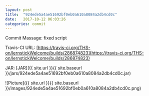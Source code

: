 ```yaml
---
layout: post
title:  "924ede5a4ae51692bf0eb0a610a8084a2db4cd0c"
date:   2017-10-12 06:03:26
categories: commit
---
```


Commit Massage: fixed script  

Travis-CI URL: [https://travis-ci.org/THS-on/lernstickWelcome/builds/286874823](https://travis-ci.org/THS-on/lernstickWelcome/builds/286874823)

JAR: [JAR]({{ site.url }}{{ site.baseurl }}/jars/924ede5a4ae51692bf0eb0a610a8084a2db4cd0c.jar)

![Picture]({{ site.url }}{{ site.baseurl }}/images/924ede5a4ae51692bf0eb0a610a8084a2db4cd0c.png)

